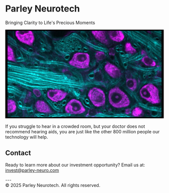 <div class="site-header">
  <h1>Parley Neurotech</h1>
  <div class="tagline">Bringing Clarity to Life's Precious Moments</div>
</div>

<div class="content">

![Parley's Treatment](/assets/images/cars1.png)

If you struggle to hear in a crowded room, but your doctor does not recommend hearing aids, you are just like the other 800 million people our technology will help.

## Contact

Ready to learn more about our investment opportunity?
Email us at: [invest@parley-neuro.com](mailto:invest@parley-neuro.com)


</div>
---
<div class="footer">
  © 2025 Parley Neurotech. All rights reserved.
</div>
